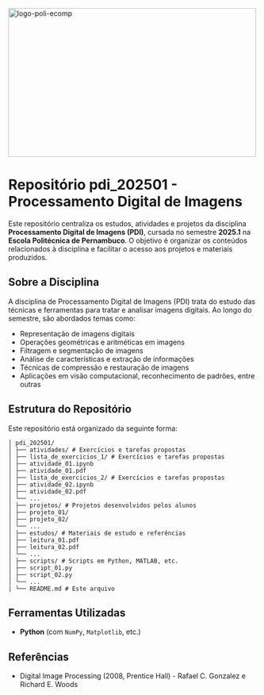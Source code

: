 <img src="https://upload.wikimedia.org/wikipedia/commons/thumb/9/95/Ecomp-Poli-UPE_logo.svg/1200px-Ecomp-Poli-UPE_logo.svg.png" alt="logo-poli-ecomp" width="500" height="300">

# Repositório pdi_202501 - Processamento Digital de Imagens

Este repositório centraliza os estudos, atividades e projetos da disciplina **Processamento Digital de Imagens (PDI)**, cursada no semestre **2025.1** na **Escola Politécnica de Pernambuco**. O objetivo é organizar os conteúdos relacionados à disciplina e facilitar o acesso aos projetos e materiais produzidos.

## Sobre a Disciplina

A disciplina de Processamento Digital de Imagens (PDI) trata do estudo das técnicas e ferramentas para tratar e analisar imagens digitais. Ao longo do semestre, são abordados temas como:

- Representação de imagens digitais
- Operações geométricas e aritméticas em imagens
- Filtragem e segmentação de imagens
- Análise de características e extração de informações
- Técnicas de compressão e restauração de imagens
- Aplicações em visão computacional, reconhecimento de padrões, entre outras

## Estrutura do Repositório

Este repositório está organizado da seguinte forma:
```text
│ pdi_202501/
│ ├── atividades/ # Exercícios e tarefas propostas
│ ├── lista_de_exercicios_1/ # Exercícios e tarefas propostas
│ ├── atividade_01.ipynb
│ ├── atividade_01.pdf
│ ├── lista_de_exercicios_2/ # Exercícios e tarefas propostas
│ ├── atividade_02.ipynb
│ ├── atividade_02.pdf
│ └── ...
│ ├── projetos/ # Projetos desenvolvidos pelos alunos
│ ├── projeto_01/
│ ├── projeto_02/
│ └── ...
│ ├── estudos/ # Materiais de estudo e referências
│ ├── leitura_01.pdf
│ ├── leitura_02.pdf
│ └── ...
│ ├── scripts/ # Scripts em Python, MATLAB, etc.
│ ├── script_01.py
│ ├── script_02.py
│ └── ...
| └── README.md # Este arquivo
```

## Ferramentas Utilizadas

- **Python** (com `NumPy`, `Matplotlib`, etc.)

## Referências

- Digital Image Processing (2008, Prentice Hall) - Rafael C. Gonzalez e Richard E. Woods
